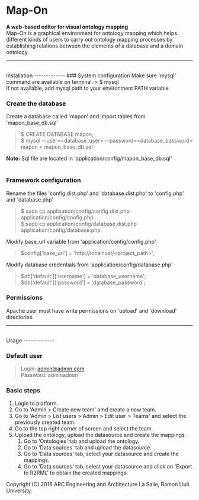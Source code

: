 # Map-On
**A web-based editor for visual ontology mapping** <br>
Map-On is a graphical environment for ontology mapping which helps different kinds of users to carry out ontology mapping processes by establishing relations between the elements of a database and a domain ontology.

----------
<br>
Installation
-------------
### System configuration
Make sure 'mysql' command are available on terminal.
> $ mysql <br>
If not available, add mysql path to your environment PATH variable.

### Create the database
Create a database called 'mapon' and import tables from 'mapon_base_db.sql'

> $ CREATE DATABASE mapon; <br>
> $ mysql --user=<database_user> --password=<database_password> mapon < mapon_base_db.sql

**Note:** Sql file are located in 'application/config/mapon_base_db.sql'
<br><br>
### Framework configuration
Rename the files 'config.dist.php' and 'database.dist.php' to 'config.php' and 'database.php'
> $ sudo cp application/config/config.dist.php application/config/config.php <br>
> $ sudo cp application/config/database.dist.php application/config/database.php 

Modify base_url variable from 'application/config/config.php'
> $config['base_url'] = 'http://localhost/<project_path>';

Modify database credentials from 'application/config/database.php'
> $db['default']['username'] = 'database_username'; <br>
> $db['default']['password'] = 'database_password';

### Permissions
Apache user must have write permissions on 'upload' and 'download' directories.


----------
<br>
Usage
-------------

### Default user
> Login: admin@admin.com <br>
> Password: adminadmin

### Basic steps
1. Login to platform.
2. Go to 'Admin > Create new team' amd create a new team.
3. Go to 'Admin > List users > Admin > Edit user > Teams' and select the previously created team.
4. Go to the top right corner of screen and select the team.
5. Upload the ontology, upload the datasource and create the mappings.
	1. Go to 'Ontologies' tab and upload the ontology.
	2. Go to 'Data sources' tab and upload the datasource.
	3. Go to 'Data sources' tab, select your datasource and create the mappings.
	4. Go to 'Data sources' tab, select your datasource and click on 'Export to R2RML' to obtain the created mappings.

Copyright (C) 2016 ARC Engineering and Architecture La Salle, Ramon Llull University.
